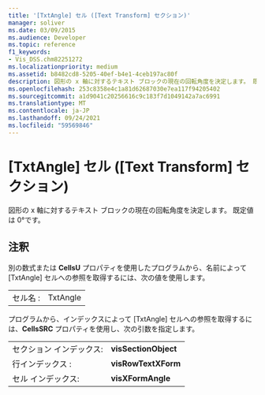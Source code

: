 ```yaml
---
title: '[TxtAngle] セル ([Text Transform] セクション)'
manager: soliver
ms.date: 03/09/2015
ms.audience: Developer
ms.topic: reference
f1_keywords:
- Vis_DSS.chm82251272
ms.localizationpriority: medium
ms.assetid: b8482cd8-5205-40ef-b4e1-4ceb197ac80f
description: 図形の x 軸に対するテキスト ブロックの現在の回転角度を決定します。 既定値は 0°です。
ms.openlocfilehash: 253c8358e4c1a81d62687030e7ea117f94205402
ms.sourcegitcommit: a1d9041c20256616c9c183f7d1049142a7ac6991
ms.translationtype: MT
ms.contentlocale: ja-JP
ms.lasthandoff: 09/24/2021
ms.locfileid: "59569846"
---
```

# <a name="txtangle-cell-text-transform-section"></a>[TxtAngle] セル ([Text Transform] セクション)

図形の x 軸に対するテキスト ブロックの現在の回転角度を決定します。 既定値は 0°です。 
  
## <a name="remarks"></a>注釈

別の数式または **CellsU** プロパティを使用したプログラムから、名前によって [TxtAngle] セルへの参照を取得するには、次の値を使用します。 
  
|||
|:-----|:-----|
| セル名 :  <br/> | TxtAngle  <br/> |
   
プログラムから、インデックスによって [TxtAngle] セルへの参照を取得するには、**CellsSRC** プロパティを使用し、次の引数を指定します。 
  
|||
|:-----|:-----|
| セクション インデックス:  <br/> |**visSectionObject** <br/> |
| 行インデックス :  <br/> |**visRowTextXForm** <br/> |
| セル インデックス:  <br/> |**visXFormAngle** <br/> |
   

